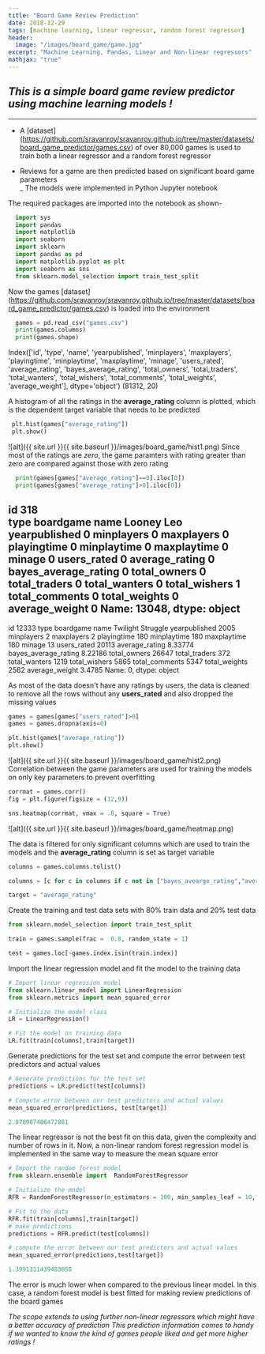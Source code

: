 ```yaml
---
title: "Board Game Review Prediction"
date: 2018-12-29
tags: [machine learning, linear regressor, random forest regressor]
header:
  image: "/images/board_game/game.jpg"
excerpt: "Machine Learning, Pandas, Linear and Non-linear regressors"
mathjax: "true"
---
```


## *This is a simple board game review predictor using machine learning models !*
----
* A [dataset] (https://github.com/sravanroy/sravanroy.github.io/tree/master/datasets/board_game_predictor/games.csv) of over 80,000 games is used to train both a linear regressor and a random forest regressor
+ Reviews for a game are then predicted based on significant board game parameters   
_ The models were implemented in Python Jupyter notebook

The required packages are imported into the notebook as shown-
```python
  import sys
  import pandas
  import matplotlib
  import seaborn
  import sklearn 
  import pandas as pd
  import matplotlib.pyplot as plt
  import seaborn as sns
  from sklearn.model_selection import train_test_split
```
Now the games [dataset] (https://github.com/sravanroy/sravanroy.github.io/tree/master/datasets/board_game_predictor/games.csv) is loaded into the environment
```python
  games = pd.read_csv("games.csv")
  print(games.columns)
  print(games.shape)
```
 Index(['id', 'type', 'name', 'yearpublished', 'minplayers', 'maxplayers',
       'playingtime', 'minplaytime', 'maxplaytime', 'minage', 'users_rated',
       'average_rating', 'bayes_average_rating', 'total_owners',
       'total_traders', 'total_wanters', 'total_wishers', 'total_comments',
       'total_weights', 'average_weight'],
      dtype='object')
(81312, 20) 

A histogram of all the ratings in the **average_rating** column is plotted, which is the dependent target variable that needs to be predicted
```python
 plt.hist(games["average_rating"])
 plt.show() 
```
![alt]({{ site.url }}{{ site.baseurl }}/images/board_game/hist1.png)
Since most of the ratings are *zero*, the game paramters with rating greater than zero are compared against those with zero rating
```python
  print(games[games["average_rating"]==0].iloc[0])
  print(games[games["average_rating"]>0].iloc[0])
```
id                             318      
type                     boardgame
name                    Looney Leo
yearpublished                    0
minplayers                       0
maxplayers                       0
playingtime                      0
minplaytime                      0
maxplaytime                      0
minage                           0
users_rated                      0
average_rating                   0
bayes_average_rating             0
total_owners                     0
total_traders                    0
total_wanters                    0
total_wishers                    1
total_comments                   0
total_weights                    0
average_weight                   0
Name: 13048, dtype: object	 
---
id                                  12333
type                            boardgame
name                    Twilight Struggle
yearpublished                        2005
minplayers                              2
maxplayers                              2
playingtime                           180
minplaytime                           180
maxplaytime                           180
minage                                 13
users_rated                         20113
average_rating                    8.33774
bayes_average_rating              8.22186
total_owners                        26647
total_traders                         372
total_wanters                        1219
total_wishers                        5865
total_comments                       5347
total_weights                        2562
average_weight                     3.4785
Name: 0, dtype: object

As most of the data doesn't have any ratings by users, the data is cleaned to remove all the rows without any **users_rated** and also dropped the missing values
```python
games = games[games["users_rated"]>0]
games = games.dropna(axis=0)

plt.hist(games["average_rating"])
plt.show()
```
![alt]({{ site.url }}{{ site.baseurl }}/images/board_game/hist2.png)
Correlation between the game parameters are used for training the models on only key parameters to prevent overfitting
```python
corrmat = games.corr()
fig = plt.figure(figsize = (12,9))

sns.heatmap(corrmat, vmax = .8, square = True)
```
![alt]({{ site.url }}{{ site.baseurl }}/images/board_game/heatmap.png)

The data is filtered for only significant columns which are used to train the models and the **average_rating** column is set as target variable
```python
columns = games.columns.tolist()

columns = [c for c in columns if c not in ["bayes_avearge_rating","average_rating","type","name","id"]]

target = "average_rating" 
```
Create the training and test data sets with 80% train data and 20% test data 
```python
from sklearn.model_selection import train_test_split

train = games.sample(frac =  0.8, random_state = 1)

test = games.loc[~games.index.isin(train.index)]
```
Import the linear regression model and fit the model to the training data
```python
# Import linear regression model
from sklearn.linear_model import LinearRegression
from sklearn.metrics import mean_squared_error

# Initialize the model class
LR = LinearRegression()

# Fit the model on training data 
LR.fit(train[columns],train[target])
```
Generate predictions for the test set and compute the error between test predictors and actual values
```python
# Generate predictions for the test set
predictions = LR.predict(test[columns])

# Compute error between our test predictors and actual values
mean_squared_error(predictions, test[target])

2.078987486472881
```
The linear regressor is not the best fit on this data, given the complexity and number of rows in it.
Now, a non-linear random forest regression model is implemented in the same way to measure the mean square error
```python
# Import the random forest model
from sklearn.ensemble import  RandomForestRegressor

# Initialize the model
RFR = RandomForestRegressor(n_estimators = 100, min_samples_leaf = 10, random_state = 1)

# Fit to the data
RFR.fit(train[columns],train[target])
# make predictions
predictions = RFR.predict(test[columns])

# compute the error between our test predictors and actual values
mean_squared_error(predictions,test[target])

1.3991311439483058
```
The error is much lower when compared to the previous linear model.
In this case, a random forest model is best fitted for making review predictions of the board games

*The scope extends to using further non-linear regressors which might have a better accuracy of prediction*
*This prediction information comes to handy if we wanted to know the kind of games people liked and get more higher ratings !* 
 



 

